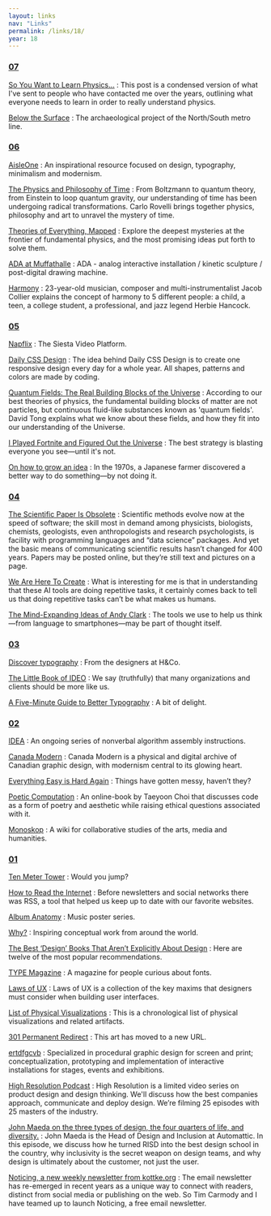 ```yaml
---
layout: links
nav: "Links"
permalink: /links/18/
year: 18
---
```


<h3 id="07"><a href="#07">07</a></h3>

[So You Want to Learn Physics…](https://www.susanjfowler.com/blog/2016/8/13/so-you-want-to-learn-physics)
: This post is a condensed version of what I've sent to people who have contacted me over the years, outlining what everyone needs to learn in order to really understand physics.

[Below the Surface](https://belowthesurface.amsterdam/)
: The archaeological project of the North/South metro line.


<h3 id="06"><a href="#06">06</a></h3>

[AisleOne](http://www.aisleone.net/)
: An inspirational resource focused on design, typography, minimalism and modernism.

[The Physics and Philosophy of Time](https://www.youtube.com/watch?v=-6rWqJhDv7M)
: From Boltzmann to quantum theory, from Einstein to loop quantum gravity, our understanding of time has been undergoing radical transformations. Carlo Rovelli brings together physics, philosophy and art to unravel the mystery of time.

[Theories of Everything, Mapped](https://www.quantamagazine.org/frontier-of-physics-interactive-map-20150803/)
: Explore the deepest mysteries at the frontier of fundamental physics, and the most promising ideas put forth to solve them.

[ADA at Muffathalle](https://vimeo.com/272238036)
: ADA - analog interactive installation / kinetic sculpture / post-digital drawing machine.

[Harmony](https://www.youtube.com/watch?v=eRkgK4jfi6M)
: 23-year-old musician, composer and multi-instrumentalist Jacob Collier explains the concept of harmony to 5 different people: a child, a teen, a college student, a professional, and jazz legend Herbie Hancock.


<h3 id="05"><a href="#05">05</a></h3>

[Napflix](http://napflix.tv/)
: The Siesta Video Platform.

[Daily CSS Design](https://dailycssdesign.com/)
: The idea behind Daily CSS Design is to create one responsive design every day for a whole year. All shapes, patterns and colors are made by coding.

[Quantum Fields: The Real Building Blocks of the Universe](https://www.youtube.com/watch?v=zNVQfWC_evg)
: According to our best theories of physics, the fundamental building blocks of matter are not particles, but continuous fluid-like substances known as 'quantum fields'. David Tong explains what we know about these fields, and how they fit into our understanding of the Universe.

[I Played Fortnite and Figured Out the Universe](https://www.theatlantic.com/technology/archive/2018/05/i-played-fortnite-and-figured-out-the-universe/559940/)
: The best strategy is blasting everyone you see—until it's not.

[On how to grow an idea](https://thecreativeindependent.com/people/jenny-odell-how-to-grow-an-idea/)
: In the 1970s, a Japanese farmer discovered a better way to do something—by not doing it.


<h3 id="04"><a href="#04">04</a></h3>

[The Scientific Paper Is Obsolete](https://www.theatlantic.com/science/archive/2018/04/the-scientific-paper-is-obsolete/556676/)
: Scientific methods evolve now at the speed of software; the skill most in demand among physicists, biologists, chemists, geologists, even anthropologists and research psychologists, is facility with programming languages and “data science” packages. And yet the basic means of communicating scientific results hasn’t changed for 400 years. Papers may be posted online, but they’re still text and pictures on a page.

[We Are Here To Create](https://www.edge.org/conversation/kai_fu_lee-we-are-here-to-create)
: What is interesting for me is that in understanding that these AI tools are doing repetitive tasks, it certainly comes back to tell us that doing repetitive tasks can’t be what makes us humans.

[The Mind-Expanding Ideas of Andy Clark](https://www.newyorker.com/magazine/2018/04/02/the-mind-expanding-ideas-of-andy-clark)
: The tools we use to help us think—from language to smartphones—may be part of thought itself.


<h3 id="03"><a href="#03">03</a></h3>

[Discover typography](https://discover.typography.com/)
: From the designers at H&Co.

[The Little Book of IDEO](https://lboi.ideo.com/)
: We say (truthfully) that many organizations and clients should be more like us.

[A Five-Minute Guide to Better Typography](http://pierrickcalvez.com/journal/a-five-minutes-guide-to-better-typography)
: A bit of delight.


<h3 id="02"><a href="#02">02</a></h3>

[IDEA](https://idea-instructions.com/)
: An ongoing series of nonverbal algorithm assembly instructions.

[Canada Modern](http://www.canadamodern.org/)
: Canada Modern is a physical and digital archive of Canadian graphic design, with modernism central to its glowing heart.

[Everything Easy is Hard Again](https://frankchimero.com/writing/everything-easy-is-hard-again/)
: Things have gotten messy, haven’t they?

[Poetic Computation](http://poeticcomputation.info/)
: An online-book by Taeyoon Choi that discusses code as a form of poetry and aesthetic while raising ethical questions associated with it.

[Monoskop](https://monoskop.org/Monoskop)
: A wiki for collaborative studies of the arts, media and humanities.


<h3 id="01"><a href="#01">01</a></h3>

[Ten Meter Tower](https://www.youtube.com/watch?v=5QMlIjSnt_E)
: Would you jump?

[How to Read the Internet](https://robinrendle.com/notes/how-to-read-the-internet/)
: Before newsletters and social networks there was RSS, a tool that helped us keep up to date with our favorite websites.

[Album Anatomy](http://duanedalton.com/Album-Anatomy)
: Music poster series.

[Why?](http://www.why.design/)
: Inspiring conceptual work from around the world.

[The Best ‘Design’ Books That Aren’t Explicitly About Design](https://medium.com/google-design/the-best-design-books-that-arent-explicitly-about-design-74fc96ce115e)
: Here are twelve of the most popular recommendations.

[TYPE Magazine](https://www.typemag.org/)
: A magazine for people curious about fonts.

[Laws of UX](https://lawsofux.com/)
: Laws of UX is a collection of the key maxims that designers must consider when building user interfaces.

[List of Physical Visualizations](http://dataphys.org/list/)
: This is a chronological list of physical visualizations and related artifacts.

[301 Permanent Redirect](https://permanent-redirect.xyz/)
: This art has moved to a new URL.

[ertdfgcvb](https://ertdfgcvb.xyz/)
: Specialized in procedural graphic design for screen and print; conceptualization, prototyping and implementation of interactive installations for stages, events and exhibitions.

[High Resolution Podcast](https://www.highresolution.design/)
: High Resolution is a limited video series on product design and design thinking. We'll discuss how the best companies approach, communicate and deploy design. We’re filming 25 episodes with 25 masters of the industry.

[John Maeda on the three types of design, the four quarters of life, and diversity.](https://www.youtube.com/watch?v=LU3y-5Peh9A&t=617s)
: John Maeda is the Head of Design and Inclusion at Automattic. In this episode, we discuss how he turned RISD into the best design school in the country, why inclusivity is the secret weapon on design teams, and why design is ultimately about the customer, not just the user.

[Noticing, a new weekly newsletter from kottke.org](https://kottke.org/18/01/noticing-a-new-weekly-newsletter-from-kottkeorg)
: The email newsletter has re-emerged in recent years as a unique way to connect with readers, distinct from social media or publishing on the web. So Tim Carmody and I have teamed up to launch Noticing, a free email newsletter.
